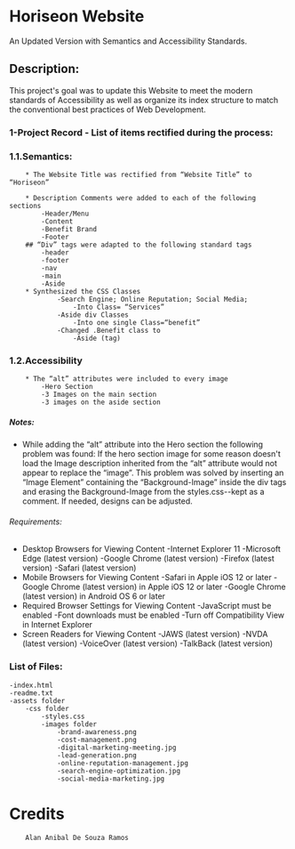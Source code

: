 # Horiseon Website
An Updated Version with Semantics and Accessibility Standards.

## Description:
This project's goal was to update this Website to meet the modern standards of Accessibility as well as organize its index structure to match the conventional best practices of Web Development.

### 1-Project Record - List of items rectified during the process:

### 1.1.Semantics:

        * The Website Title was rectified from “Website Title” to  “Horiseon”

        * Description Comments were added to each of the following sections 
            -Header/Menu
            -Content
            -Benefit Brand
            -Footer
        ## “Div” tags were adapted to the following standard tags
            -header
            -footer
            -nav
            -main
            -Aside
        * Synthesized the CSS Classes
                -Search Engine; Online Reputation; Social Media;
                    -Into Class= “Services”
                -Aside div Classes
                    -Into one single Class=“benefit”
                -Changed .Benefit class to
                    -Aside (tag)
### 1.2.Accessibility

        * The “alt” attributes were included to every image
            -Hero Section
            -3 Images on the main section
            -3 images on the aside section


##### Notes:
* While adding the “alt” attribute into the Hero section the following problem was found: 
    If the hero section image for some reason doesn't load the Image description inherited from the “alt” attribute would not appear to replace the “image”.
    This problem was solved by inserting an “Image Element” containing the “Background-Image” inside the div tags and erasing the Background-Image from the styles.css--kept as a comment.
    If needed, designs can be adjusted.

###### Requirements:

* Desktop Browsers for Viewing Content
    -Internet Explorer 11
    -Microsoft Edge (latest version)
    -Google Chrome (latest version)
    -Firefox (latest version)
    -Safari (latest version)
* Mobile Browsers for Viewing Content
    -Safari in Apple iOS 12 or later
    -Google Chrome (latest version) in Apple iOS 12 or later
    -Google Chrome (latest version) in Android OS 6 or later
* Required Browser Settings for Viewing Content
    -JavaScript must be enabled
    -Font downloads must be enabled
    -Turn off Compatibility View in Internet Explorer
* Screen Readers for Viewing Content
    -JAWS (latest version)
    -NVDA (latest version)
    -VoiceOver (latest version)
    -TalkBack (latest version)

### List of Files:
    -index.html
    -readme.txt
    -assets folder
        -css folder
            -styles.css
            -images folder
                -brand-awareness.png
                -cost-management.png
                -digital-marketing-meeting.jpg
                -lead-generation.png
                -online-reputation-management.jpg
                -search-engine-optimization.jpg
                -social-media-marketing.jpg
# Credits
	    Alan Anibal De Souza Ramos